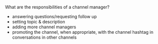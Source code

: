 What are the responsibilities of a channel manager?
* answering questions/requesting follow up
* setting topic & description
* adding more channel managers
* promoting the channel, when appropriate, with the channel hashtag in conversations in other channels
